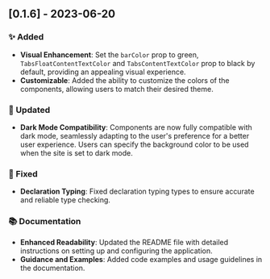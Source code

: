 ## [0.1.6] - 2023-06-20

### ✨ Added
- **Visual Enhancement**: Set the `barColor` prop to green, `TabsFloatContentTextColor` and `TabsContentTextColor` prop to black by default, providing an appealing visual experience.
- **Customizable**: Added the ability to customize the colors of the components, allowing users to match their desired theme.

### 🌙 Updated
- **Dark Mode Compatibility**: Components are now fully compatible with dark mode, seamlessly adapting to the user's preference for a better user experience. Users can specify the background color to be used when the site is set to dark mode.

### 🐛 Fixed
- **Declaration Typing**: Fixed declaration typing types to ensure accurate and reliable type checking.

### 📚 Documentation
- **Enhanced Readability**: Updated the README file with detailed instructions on setting up and configuring the application.
- **Guidance and Examples**: Added code examples and usage guidelines in the documentation.



